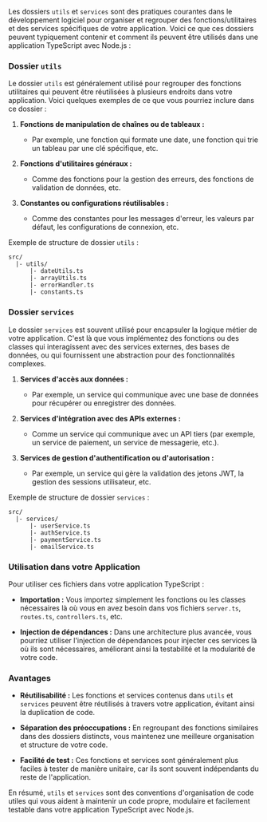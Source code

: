Les dossiers `utils` et `services` sont des pratiques courantes dans le développement logiciel pour organiser et regrouper des fonctions/utilitaires et des services spécifiques de votre application. Voici ce que ces dossiers peuvent typiquement contenir et comment ils peuvent être utilisés dans une application TypeScript avec Node.js :

### Dossier `utils`

Le dossier `utils` est généralement utilisé pour regrouper des fonctions utilitaires qui peuvent être réutilisées à plusieurs endroits dans votre application. Voici quelques exemples de ce que vous pourriez inclure dans ce dossier :

1. **Fonctions de manipulation de chaînes ou de tableaux :**
   - Par exemple, une fonction qui formate une date, une fonction qui trie un tableau par une clé spécifique, etc.

2. **Fonctions d'utilitaires généraux :**
   - Comme des fonctions pour la gestion des erreurs, des fonctions de validation de données, etc.

3. **Constantes ou configurations réutilisables :**
   - Comme des constantes pour les messages d'erreur, les valeurs par défaut, les configurations de connexion, etc.

Exemple de structure de dossier `utils` :

```plaintext
src/
  |- utils/
      |- dateUtils.ts
      |- arrayUtils.ts
      |- errorHandler.ts
      |- constants.ts
```

### Dossier `services`

Le dossier `services` est souvent utilisé pour encapsuler la logique métier de votre application. C'est là que vous implémentez des fonctions ou des classes qui interagissent avec des services externes, des bases de données, ou qui fournissent une abstraction pour des fonctionnalités complexes.

1. **Services d'accès aux données :**
   - Par exemple, un service qui communique avec une base de données pour récupérer ou enregistrer des données.

2. **Services d'intégration avec des APIs externes :**
   - Comme un service qui communique avec un API tiers (par exemple, un service de paiement, un service de messagerie, etc.).

3. **Services de gestion d'authentification ou d'autorisation :**
   - Par exemple, un service qui gère la validation des jetons JWT, la gestion des sessions utilisateur, etc.

Exemple de structure de dossier `services` :

```plaintext
src/
  |- services/
      |- userService.ts
      |- authService.ts
      |- paymentService.ts
      |- emailService.ts
```

### Utilisation dans votre Application

Pour utiliser ces fichiers dans votre application TypeScript :

- **Importation :** Vous importez simplement les fonctions ou les classes nécessaires là où vous en avez besoin dans vos fichiers `server.ts`, `routes.ts`, `controllers.ts`, etc.
  
- **Injection de dépendances :** Dans une architecture plus avancée, vous pourriez utiliser l'injection de dépendances pour injecter ces services là où ils sont nécessaires, améliorant ainsi la testabilité et la modularité de votre code.

### Avantages

- **Réutilisabilité :** Les fonctions et services contenus dans `utils` et `services` peuvent être réutilisés à travers votre application, évitant ainsi la duplication de code.
  
- **Séparation des préoccupations :** En regroupant des fonctions similaires dans des dossiers distincts, vous maintenez une meilleure organisation et structure de votre code.
  
- **Facilité de test :** Ces fonctions et services sont généralement plus faciles à tester de manière unitaire, car ils sont souvent indépendants du reste de l'application.

En résumé, `utils` et `services` sont des conventions d'organisation de code utiles qui vous aident à maintenir un code propre, modulaire et facilement testable dans votre application TypeScript avec Node.js.